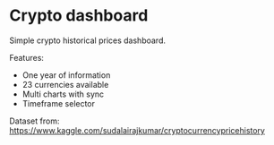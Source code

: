 # Crypto dashboard

Simple crypto historical prices dashboard.

Features:
- One year of information
- 23 currencies available
- Multi charts with sync
- Timeframe selector

Dataset from: https://www.kaggle.com/sudalairajkumar/cryptocurrencypricehistory